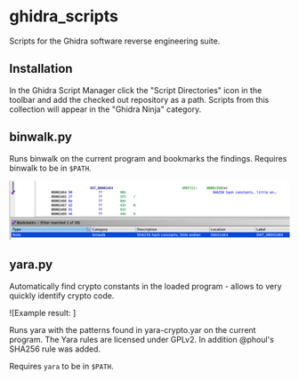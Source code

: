 # ghidra_scripts
Scripts for the Ghidra software reverse engineering suite.

## Installation

In the Ghidra Script Manager click the "Script Directories" icon in the toolbar and add the checked out repository as a path. Scripts from this collection will appear in the "Ghidra Ninja" category.

## binwalk.py

Runs binwalk on the current program and bookmarks the findings. Requires binwalk to be in `$PATH`.

![Example result: SHA256 constants found by binwalk.](images/binwalk.png)

## yara.py

Automatically find crypto constants in the loaded program - allows to very quickly identify crypto code.

![Example result: ]

Runs yara with the patterns found in yara-crypto.yar on the current program. The Yara rules are licensed under GPLv2. In addition @phoul's SHA256 rule was added.

Requires `yara` to be in `$PATH`.

